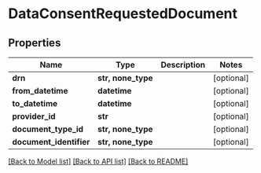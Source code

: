 # DataConsentRequestedDocument


## Properties
Name | Type | Description | Notes
------------ | ------------- | ------------- | -------------
**drn** | **str, none_type** |  | [optional] 
**from_datetime** | **datetime** |  | [optional] 
**to_datetime** | **datetime** |  | [optional] 
**provider_id** | **str** |  | [optional] 
**document_type_id** | **str, none_type** |  | [optional] 
**document_identifier** | **str, none_type** |  | [optional] 

[[Back to Model list]](../README.md#documentation-for-models) [[Back to API list]](../README.md#documentation-for-api-endpoints) [[Back to README]](../README.md)


